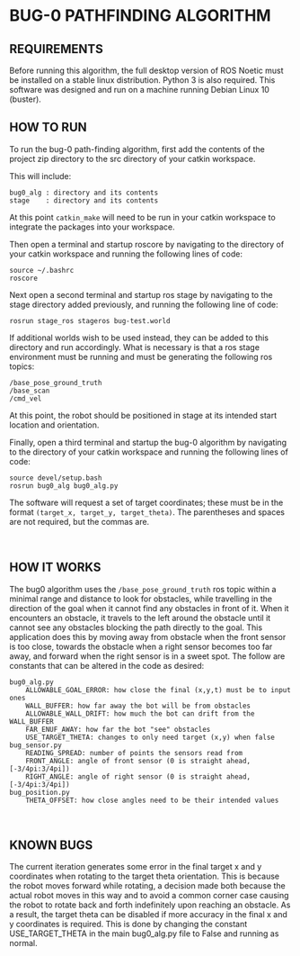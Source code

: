 # BUG-0 PATHFINDING ALGORITHM
## REQUIREMENTS

Before running this algorithm, the full desktop version of ROS Noetic must be installed on a stable linux distribution.
Python 3 is also required. This software was designed and run on a machine running Debian Linux 10 (buster).

## HOW TO RUN

To run the bug-0 path-finding algorithm, first add the contents of the project zip directory to the src directory of your catkin workspace.

This will include:
```
bug0_alg : directory and its contents
stage    : directory and its contents
```

At this point ```catkin_make``` will need to be run in your catkin workspace to integrate the packages into your workspace.

Then open a terminal and startup roscore by navigating to the directory of your catkin workspace and running the following lines of code:
```
source ~/.bashrc
roscore
```

Next open a second terminal and startup ros stage by navigating to the stage directory added previously, and running the following line of code:
```
rosrun stage_ros stageros bug-test.world
```

If additional worlds wish to be used instead, they can be added to this directory and run accordingly. What is necessary is that a ros stage environment must be running and must be generating the following ros topics:
```
/base_pose_ground_truth
/base_scan
/cmd_vel
```
At this point, the robot should be positioned in stage at its intended start location and orientation.

Finally, open a third terminal and startup the bug-0 algorithm by navigating to the directory of your catkin workspace and running the following lines of code:
```
source devel/setup.bash
rosrun bug0_alg bug0_alg.py
```

The software will request a set of target coordinates; these must be in the format ```(target_x, target_y, target_theta)```. The parentheses and spaces are not required, but the commas are. 

<br>

## HOW IT WORKS
The bug0 algorithm uses the ```/base_pose_ground_truth``` ros topic within a minimal range and distance to look for obstacles, while travelling in the direction of the goal when it cannot find any obstacles in front of it. When it encounters an obstacle, it travels to the left around the obstacle until it cannot see any obstacles blocking the path directly to the goal. This application does this by moving away from obstacle when the front sensor is too close, towards the obstacle when a right sensor becomes too far away, and forward when the right sensor is in a sweet spot. The follow are constants that can be altered in the code as desired:
```
bug0_alg.py
    ALLOWABLE_GOAL_ERROR: how close the final (x,y,t) must be to input ones 
    WALL_BUFFER: how far away the bot will be from obstacles
    ALLOWABLE_WALL_DRIFT: how much the bot can drift from the WALL_BUFFER
    FAR_ENUF_AWAY: how far the bot "see" obstacles
    USE_TARGET_THETA: changes to only need target (x,y) when false
bug_sensor.py
    READING_SPREAD: number of points the sensors read from
    FRONT_ANGLE: angle of front sensor (0 is straight ahead, [-3/4pi:3/4pi])
    RIGHT_ANGLE: angle of right sensor (0 is straight ahead, [-3/4pi:3/4pi])
bug_position.py
    THETA_OFFSET: how close angles need to be their intended values
```

<br>

## KNOWN BUGS
The current iteration generates some error in the final target x and y coordinates when rotating to the target theta orientation. This is because the robot moves forward while rotating, a decision made both because the actual robot moves in this way and to avoid a common corner case causing the robot to rotate back and forth indefinitely upon reaching an obstacle. As a result, the target theta can be disabled if more accuracy in the final x and y coordinates is required. This is done by changing the constant USE_TARGET_THETA in the main bug0_alg.py file to False and running as normal. 
